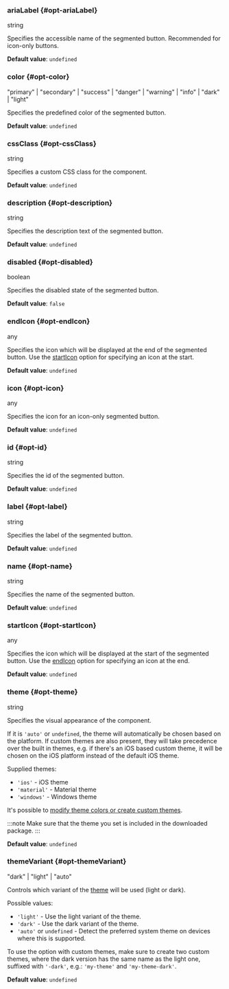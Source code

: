 ### ariaLabel {#opt-ariaLabel}

string

Specifies the accessible name of the segmented button. Recommended for icon-only buttons.

**Default value**: `undefined`
### color {#opt-color}

"primary" &#124; "secondary" &#124; "success" &#124; "danger" &#124; "warning" &#124; "info" &#124; "dark" &#124; "light"

Specifies the predefined color of the segmented button.

**Default value**: `undefined`
### cssClass {#opt-cssClass}

string

Specifies a custom CSS class for the component.

**Default value**: `undefined`
### description {#opt-description}

string

Specifies the description text of the segmented button.

**Default value**: `undefined`
### disabled {#opt-disabled}

boolean

Specifies the disabled state of the segmented button.

**Default value**: `false`
### endIcon {#opt-endIcon}

any

Specifies the icon which will be displayed at the end of the segmented button.
Use the [startIcon](#opt-startIcon) option for specifying an icon at the start.

**Default value**: `undefined`
### icon {#opt-icon}

any

Specifies the icon for an icon-only segmented button.

**Default value**: `undefined`
### id {#opt-id}

string

Specifies the id of the segmented button.

**Default value**: `undefined`
### label {#opt-label}

string

Specifies the label of the segmented button.

**Default value**: `undefined`
### name {#opt-name}

string

Specifies the name of the segmented button.

**Default value**: `undefined`
### startIcon {#opt-startIcon}

any

Specifies the icon which will be displayed at the start of the segmented button.
Use the [endIcon](#opt-endIcon) option for specifying an icon at the end.

**Default value**: `undefined`
### theme {#opt-theme}

string

Specifies the visual appearance of the component.

If it is `'auto'` or `undefined`, the theme will automatically be chosen based on the platform.
If custom themes are also present, they will take precedence over the built in themes, e.g. if there&#039;s an iOS based custom theme,
it will be chosen on the iOS platform instead of the default iOS theme.

Supplied themes:
- `'ios'` - iOS theme
- `'material'` - Material theme
- `'windows'` - Windows theme

It&#039;s possible to [modify theme colors or create custom themes](https://docs.mobiscroll.com/theming).

:::note
Make sure that the theme you set is included in the downloaded package.
:::

**Default value**: `undefined`
### themeVariant {#opt-themeVariant}

"dark" &#124; "light" &#124; "auto"

Controls which variant of the [theme](#opt-theme) will be used (light or dark).

Possible values:
- `'light'` - Use the light variant of the theme.
- `'dark'` - Use the dark variant of the theme.
- `'auto'` or `undefined` - Detect the preferred system theme on devices where this is supported.

To use the option with custom themes, make sure to create two custom themes, where the dark version has the same name as the light one,
suffixed with `'-dark'`, e.g.: `'my-theme'` and `'my-theme-dark'`.

**Default value**: `undefined`